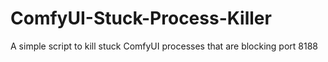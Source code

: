 # ComfyUI-Stuck-Process-Killer
A simple script to kill stuck ComfyUI processes that are blocking port 8188
